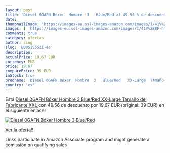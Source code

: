 ```yaml
---
layout: post
title: 'Diesel 0GAFN Bóxer  Hombre  3   Blue/Red al 49.56 % de descuento'
date: 
thumbnailImage: 'https://images-eu.ssl-images-amazon.com/images/I/41V%2B8F-htPL._SL200_.jpg'
images: [ 'https://images-eu.ssl-images-amazon.com/images/I/41V%2B8F-htPL._SL200_.jpg' ]
comments: true
category: ofertas
author: ring
slug: 'B00SIS5SZI-es'
description:
actualPrice: 19.67 EUR
currency: EUR
price: 19.67
comparePrice: 39 EUR
inStock: true
prodname: 'Diesel 0GAFN Bóxer  Hombre  3   Blue/Red   XX-Large  Tamaño del Fabricante:XXL '
country: 'es'
---
```


Está [Diesel 0GAFN Bóxer  Hombre  3   Blue/Red   XX-Large  Tamaño del Fabricante:XXL ](https://www.amazon.es/dp/B00SIS5SZI/?tag=tolees-21) con 49.56 de descuento por 19.67 EUR (original: 39 EUR) en el siguiente enlace!

[![Diesel 0GAFN Bóxer  Hombre  3   Blue/Red](https://images-eu.ssl-images-amazon.com/images/I/41V%2B8F-htPL._SL200_.jpg)](https://www.amazon.es/dp/B00SIS5SZI/?tag=tolees-21)

[Ver la oferta!!](https://www.amazon.es/dp/B00SIS5SZI/?tag=tolees-21)

Links participate in Amazon Associate program and might generate a comission on qualifying sales


